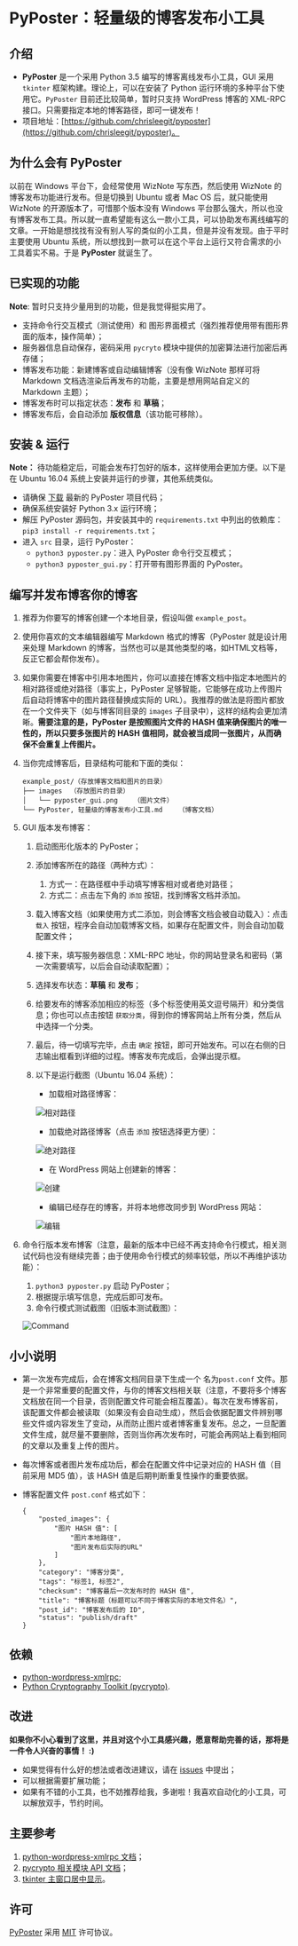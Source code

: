 # PyPoster：轻量级的博客发布小工具
## 介绍
- **PyPoster** 是一个采用 Python 3.5 编写的博客离线发布小工具，GUI 采用 `tkinter` 框架构建。理论上，可以在安装了 Python 运行环境的多种平台下使用它。`PyPoster` 目前还比较简单，暂时只支持 WordPress 博客的 XML-RPC 接口。只需要指定本地的博客路径，即可一键发布！
- 项目地址：[https://github.com/chrisleegit/pyposter](https://github.com/chrisleegit/pyposter)。

## 为什么会有 PyPoster
以前在 Windows 平台下，会经常使用 WizNote 写东西，然后使用 WizNote 的博客发布功能进行发布。但是切换到 Ubuntu 或者 Mac OS 后，就只能使用 WizNote 的开源版本了，可惜那个版本没有 Windows 平台那么强大，所以也没有博客发布工具。所以就一直希望能有这么一款小工具，可以协助发布离线编写的文章。一开始是想找找有没有别人写的类似的小工具，但是并没有发现。由于平时主要使用 Ubuntu 系统，所以想找到一款可以在这个平台上运行又符合需求的小工具着实不易。于是 **PyPoster** 就诞生了。

## 已实现的功能
**Note**: 暂时只支持少量用到的功能，但是我觉得挺实用了。

- 支持命令行交互模式（测试使用）和 图形界面模式（强烈推荐使用带有图形界面的版本，操作简单）；
- 服务器信息自动保存，密码采用 `pycryto` 模块中提供的加密算法进行加密后再存储；
- 博客发布功能：新建博客或自动编辑博客（没有像 WizNote 那样可将 Markdown 文档选渲染后再发布的功能，主要是想用网站自定义的 Markdown 主题）；
- 博客发布时可以指定状态：__发布__ 和 __草稿__；
- 博客发布后，会自动添加 __版权信息__（该功能可移除）。

## 安装 & 运行
**Note：** 待功能稳定后，可能会发布打包好的版本，这样使用会更加方便。以下是在 Ubuntu 16.04 系统上安装并运行的步骤，其他系统类似。

- 请确保 [下载](https://github.com/ChrisLeeGit/pyposter/archive/master.zip) 最新的 PyPoster 项目代码；
- 确保系统安装好 Python 3.x 运行环境；
- 解压 PyPoster 源码包，并安装其中的 `requirements.txt` 中列出的依赖库：`pip3 install -r requirements.txt`；
- 进入 `src` 目录，运行 PyPoster：
    - `python3 pyposter.py`：进入 PyPoster 命令行交互模式；
    - `python3 pyposter_gui.py`：打开带有图形界面的 PyPoster。


## 编写并发布博客你的博客
1. 推荐为你要写的博客创建一个本地目录，假设叫做 `example_post`。
1. 使用你喜欢的文本编辑器编写 Markdown 格式的博客（PyPoster 就是设计用来处理 Markdown 的博客，当然也可以是其他类型的咯，如HTML文档等，反正它都会帮你发布）。
1. 如果你需要在博客中引用本地图片，你可以直接在博客文档中指定本地图片的相对路径或绝对路径（事实上，PyPoster 足够智能，它能够在成功上传图片后自动将博客中的图片路径替换成实际的 URL）。我推荐的做法是将图片都放在一个文件夹下（如与博客同目录的 `images` 子目录中），这样的结构会更加清晰。__需要注意的是，PyPoster 是按照图片文件的 HASH 值来确保图片的唯一性的，所以只要多张图片的 HASH 值相同，就会被当成同一张图片，从而确保不会重复上传图片。__
1. 当你完成博客后，目录结构可能和下面的类似：

    ```
    example_post/（存放博客文档和图片的目录）
    ├── images  （存放图片的目录）
    │   └── pyposter_gui.png    （图片文件）
    └── PyPoster, 轻量级的博客发布小工具.md    （博客文档）
    ```

1. GUI 版本发布博客：
    1. 启动图形化版本的 PyPoster； 
    1. 添加博客所在的路径（两种方式）：
        1. 方式一：在路径框中手动填写博客相对或者绝对路径；
        1. 方式二：点击左下角的 `添加` 按钮，找到博客文档并添加。
        
    1. 载入博客文档（如果使用方式二添加，则会博客文档会被自动载入）：点击 `载入` 按钮，程序会自动加载博客文档，如果存在配置文件，则会自动加载配置文件；
    1. 接下来，填写服务器信息：XML-RPC 地址，你的网站登录名和密码（第一次需要填写，以后会自动读取配置）；
    1. 选择发布状态：__草稿__ 和 __发布__；
    1. 给要发布的博客添加相应的标签（多个标签使用英文逗号隔开）和分类信息；你也可以点击按钮 `获取分类`，得到你的博客网站上所有分类，然后从中选择一个分类。
    1. 最后，待一切填写完毕，点击 `确定` 按钮，即可开始发布。可以在右侧的日志输出框看到详细的过程。博客发布完成后，会弹出提示框。
    1. 以下是运行截图（Ubuntu 16.04 系统）：
        - 加载相对路径博客：
        
        ![相对路径](tests/screenshots/relative_post_path.png)
        
        - 加载绝对路径博客（点击 `添加` 按钮选择更方便）：
        
        ![绝对路径](tests/screenshots/absolute_post_path.png)
        
        - 在 WordPress 网站上创建新的博客：
        
        ![创建](tests/screenshots/pyposter_new_post.png)
        
        - 编辑已经存在的博客，并将本地修改同步到 WordPress 网站：
        
        ![编辑](tests/screenshots/pyposter_edit_post.png)

1. 命令行版本发布博客（注意，最新的版本中已经不再支持命令行模式，相关测试代码也没有继续完善；由于使用命令行模式的频率较低，所以不再维护该功能）：
    1. `python3 pyposter.py` 启动 PyPoster；
    1. 根据提示填写信息，完成后即可发布。
    1. 命令行模式测试截图（旧版本测试截图）：
    
    ![Command](tests/screenshots/command_mode.png)

## 小小说明
- 第一次发布完成后，会在博客文档同目录下生成一个 名为`post.conf` 文件。那是一个非常重要的配置文件，与你的博客文档相关联（注意，不要将多个博客文档放在同一个目录，否则配置文件可能会相互覆盖）。每次在发布博客前，该配置文件都会被读取（如果没有会自动生成），然后会依据配置文件辨别哪些文件或内容发生了变动，从而防止图片或者博客重复发布。总之，一旦配置文件生成，就尽量不要删除，否则当你再次发布时，可能会再网站上看到相同的文章以及重复上传的图片。
- 每次博客或者图片发布成功后，都会在配置文件中记录对应的 HASH 值（目前采用 MD5 值），该 HASH 值是后期判断重复性操作的重要依据。
- 博客配置文件 `post.conf` 格式如下：

    ```
    {
        "posted_images": {
            "图片 HASH 值": [
                "图片本地路径",
                "图片发布后实际的URL"
            ]
        },
        "category": "博客分类",
        "tags": "标签1, 标签2",
        "checksum": "博客最后一次发布时的 HASH 值",
        "title": "博客标题（标题可以不同于博客实际的本地文件名）",
        "post_id": "博客发布后的 ID",
        "status": "publish/draft"
    }
    ```

## 依赖
- [python-wordpress-xmlrpc](https://github.com/maxcutler/python-wordpress-xmlrpc);
- [Python Cryptography Toolkit (pycrypto)](https://github.com/dlitz/pycrypto). 

## 改进
**如果你不小心看到了这里，并且对这个小工具感兴趣，愿意帮助完善的话，那将是一件令人兴奋的事情！ :)**

- 如果觉得有什么好的想法或者改进建议，请在 [issues](https://github.com/ChrisLeeGit/pyposter/issues) 中提出；
- 可以根据需要扩展功能；
- 如果有不错的小工具，也不妨推荐给我，多谢啦！我喜欢自动化的小工具，可以解放双手，节约时间。

## 主要参考
1. [python-wordpress-xmlrpc 文档](http://python-wordpress-xmlrpc.readthedocs.io/en/latest/)；
2. [pycrypto 相关模块 API 文档](https://www.dlitz.net/software/pycrypto/api/current/)；
3. [tkinter 主窗口居中显示](http://stackoverflow.com/questions/3352918/how-to-center-a-window-on-the-screen-in-tkinter)。

## 许可
[PyPoster](https://github.com/ChrisLeeGit/pyposter) 采用 [MIT](LICENSE.md) 许可协议。 
